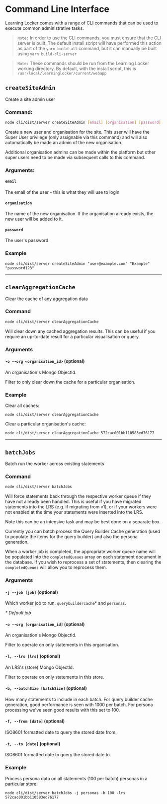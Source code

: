 ---
---

# Command Line Interface

Learning Locker comes with a range of CLI commands that can be used to execute common administrative tasks.

> `Note:` In order to use the CLI commands, you must ensure that the CLI server is built. The default install script will have performed this action as part of the `yarn build-all` command, but it can manually be built using `yarn build-cli-server`

> `Note:` These commands should be run from the Learning Locker working directory. By default, with the install script, this is `/usr/local/learninglocker/current/webapp`

## `createSiteAdmin`

Create a site admin user

### Command:
```sh
node cli/dist/server createSiteAdmin [email] [organisation] [password]
```

Create a new user and organisation for the site. This user will have the Super User privilege (only assignable via this command) and will also automatically be made an admin of the new organisation.

Additional organisation admins can be made within the platform but other super users need to be made via subsequent calls to this command.


### Arguments:
#### `email`
The email of the user - this is what they will use to login

#### `organisation`
The name of the new organisation. If the organisation already exists, the new user will be added to it.

#### `password`
The user's password

### Example
```
node cli/dist/server createSiteAdmin "user@example.com" "Example" "password123"
```
___

## `clearAggregationCache`
Clear the cache of any aggregation data

### Command
```sh
node cli/dist/server clearAggregationCache
```

Will clear down any cached aggregation results. This can be useful if you require an up-to-date result for a particular visualisation or query.

### Arguments

#### `-o --org <organisation_id>` (optional)
An organisation's Mongo ObjectId.

Filter to only clear down the cache for a particular organisation.

### Example

Clear all caches:
```
node cli/dist/server clearAggregationCache
```

Clear a particular organisation's cache:
```
node cli/dist/server clearAggregationCache 572cac001bb110583ed76177
```

___

## `batchJobs` 
Batch run the worker across existing statements

### Command
```sh
node cli/dist/server batchJobs
```

Will force statements back through the respective worker queue if they have not already been handled. This is useful if you have migrated statements into the LRS (e.g. if migrating from v1), or if your workers were not enabled at the time your statements were inserted into the LRS.

Note this can be an intensive task and may be best done on a separate box.

Currently you can batch process the Query Builder Cache generation (used to populate the items for the query builder) and also the persona generation.

When a worker job is completed, the appropriate worker queue name will be populated into the `completedQueues` array on each statement document in the database. If you wish to reprocess a set of statements, then clearing the `completedQueues` will allow you to reprocess them.


### Arguments

#### `-j --job [job]` (optional)
Which worker job to run. `querybuildercache`* and `personas`. 

_* Default job_

#### `-o --org [organisation_id]` (optional)
An organisation's Mongo ObjectId.

Filter to operate on only statements in this organisation.

#### `-l, --lrs [lrs]` (optional)
An LRS's (store) Mongo ObjectId.

Filter to operate on only statements in this store.

#### `-b, --batchSize [batchSize]` (optional)
How many statements to include in each batch. For query builder cache generation, good performance is seen with 1000 per batch. For persona processing we've seen good results with this set to 100.


#### `-f, --from [date]` (optional)
ISO8601 formatted date to query the stored date from.


#### `-t, --to [date]` (optional)
ISO8601 formatted date to query the stored date to.


### Example

Process persona data on all statements (100 per batch) personas in a particular store:
```
node cli/dist/server batchJobs -j personas -b 100 -lrs 572cac001bb110583ed76177
```
